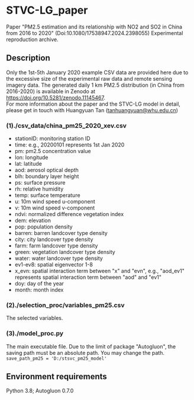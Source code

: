 # STVC-LG_paper
Paper "PM2.5 estimation and its relationship with NO2 and SO2 in China from 2016 to 2020" (Doi:10.1080/17538947.2024.2398055) Experimental reproduction archive.

## Description
Only the 1st-5th January 2020 example CSV data are provided here due to the excessive size of the experimental raw data and remote sensing imagery data.
The generated daily 1 km PM2.5 distribution (in China from 2016-2020) is available in Zenodo at https://doi.org/10.5281/zenodo.11145467.  
For more information about the paper and the STVC-LG model in detail, please get in touch with Huangyuan Tan (tanhuangyuan@whu.edu.cn)

### (1)./csv_data/china_pm25_2020_xev.csv
- stationID: monitoring station ID
- time: e.g., 20200101 represents 1st Jan 2020
- pm: pm2.5 concentration value
- lon: longitude
- lat: latitude
- aod: aerosol optical depth
- blh: boundary layer height
- ps: surface pressure
- rh: relative humidity
- temp: surface temperature
- u: 10m wind speed u-component
- v: 10m wind speed v-component
- ndvi: normalized difference vegetation index
- dem: elevation
- pop: population density
- barren: barren landcover type density
- city: city landcover type density
- farm: farm landcover type density
- green: vegetation landcover type density
- water: water landcover type density
- ev1-ev8: spatial eigenvector 1-8
- x_evn: spatial interaction term between "x" and "evn", e.g., "aod_ev1" represents spatial interaction term between "aod" and "ev1"
- doy: day of the year
- month: month index

### (2)./selection_proc/variables_pm25.csv
The selected variables.

### (3)./model_proc.py
The main executable file.
Due to the limit of package "Autogluon", the saving path must be an absolute path.
You may change the path.
`save_path_pm25 = 'D:/stsvc_pm25_model'`

## Environment requirements
Python 3.8; Autogluon 0.7.0
